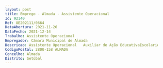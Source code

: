 ```yaml
--- 
layout: post
title: Emprego - Almada - Assistente Operacional
Id: 92140
Ref: OE202111/0664
DataAbertura: 2021-11-26
DataFecho: 2021-12-14
Trabalho: Assistente Operacional
Empregador: Câmara Municipal de Almada
Descricao: Assistente Operacional   Auxiliar de Ação EducativaEscolaridade obrigatóriaA caracterização do posto de trabalho a ocupar corresponde à descrição constante no anexo referido no n.º 2 do artigo 88º da LTFP e à execução especificamente das seguintes atividades    Participar em ações com os(as) educadores(as)  docentes, que visem o desenvolvimento pessoal e cívico das crianças alunos(as)e favoreçam um crescimento saudável e um bom ambiente educativo    Colaborar no planeamento das atividades pedagógicas e lúdicas nos diversos contextos em que atua, tendo em conta as necessidades educativas e a idade das crianças alunos(as) ao seu cuidado   Acompanhar diretamente as crianças alunos(as)nas atividades educativas e  ou lúdicas, bem como na tomada das suas refeições, proporcionando lhes ambiente adequado e controlando essas atividades, promovendo nomeadamente a adoção de atitudes e regras de higiene pessoal, prevenção e segurança, cortesia e boa conduta   Assistir as crianças alunos(as) nos transportes, recreios, passeios e visitas de estudo   Providenciar a limpeza, arrumação, conservação e boa utilização das instalações, bem como do material didático, brinquedos e outros materiais utilizados, necessário ao desenvolvimento do processo educativo   Cooperar com os serviços especializados de apoio socioeducativo e de apoio aos serviços de ação social escolar   Identificar situações de risco, que ponham em causa o bem estar das crianças alunos(as)e sinaliza las ao responsável do estabelecimento de educação e ensino onde exerce a atividade    Prestar cuidados a crianças alunos(as) com necessidades especiais   Apoiar e dar assistência em situações de primeiros socorros e, em caso de necessidade, acompanhar a criança a unidades de prestação de cuidados de saúde    Receber e transmitir mensagens, cumprindo com as regras deontológicas estabelecidas no estabelecimento de educação e ensino onde exerce a atividade.
CodigoPostal: 2800-158 ALMADA
Concelho: Almada
Distrito: Setúbal
--- 
```

